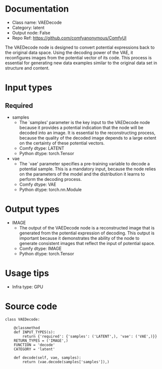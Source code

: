 # Documentation
- Class name: VAEDecode
- Category: latent
- Output node: False
- Repo Ref: https://github.com/comfyanonymous/ComfyUI

The VAEDecode node is designed to convert potential expressions back to the original data space. Using the decoding power of the VAE, it reconfigures images from the potential vector of its code. This process is essential for generating new data examples similar to the original data set in structure and content.

# Input types
## Required
- samples
    - The `samples' parameter is the key input to the VAEDecode node because it provides a potential indication that the node will be decoded into an image. It is essential to the reconstructing process, because the quality of the decoded image depends to a large extent on the certainty of these potential vectors.
    - Comfy dtype: LATENT
    - Python dtype: torch.Tensor
- vae
    - The `vae' parameter specifies a pre-training variable to decode a potential sample. This is a mandatory input, because the node relies on the parameters of the model and the distribution it learns to perform the decoding process.
    - Comfy dtype: VAE
    - Python dtype: torch.nn.Module

# Output types
- IMAGE
    - The output of the VAEDecode node is a reconstructed image that is generated from the potential expression of decoding. This output is important because it demonstrates the ability of the node to generate consistent images that reflect the input of potential space.
    - Comfy dtype: IMAGE
    - Python dtype: torch.Tensor

# Usage tips
- Infra type: GPU

# Source code
```
class VAEDecode:

    @classmethod
    def INPUT_TYPES(s):
        return {'required': {'samples': ('LATENT',), 'vae': ('VAE',)}}
    RETURN_TYPES = ('IMAGE',)
    FUNCTION = 'decode'
    CATEGORY = 'latent'

    def decode(self, vae, samples):
        return (vae.decode(samples['samples']),)
```
